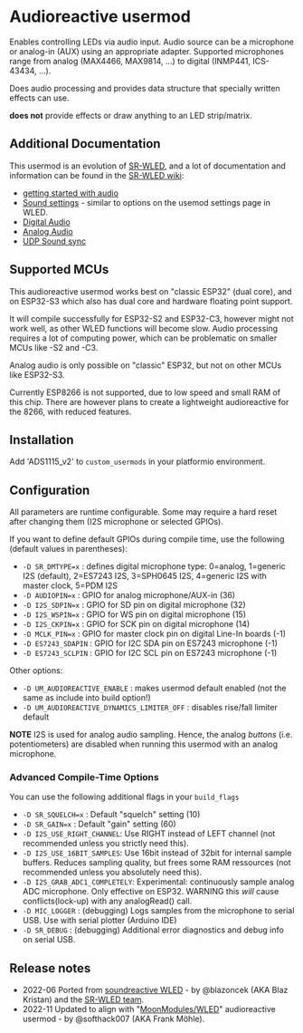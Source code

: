 # Audioreactive usermod

Enables controlling LEDs via audio input. Audio source can be a microphone or analog-in (AUX) using an appropriate adapter.
Supported microphones range from analog (MAX4466, MAX9814, ...) to digital (INMP441, ICS-43434, ...).

Does audio processing and provides data structure that specially written effects can use.

**does not** provide effects or draw anything to an LED strip/matrix.

## Additional Documentation

This usermod is an evolution of [SR-WLED](https://github.com/atuline/WLED), and a lot of documentation and information can be found in the [SR-WLED wiki](https://github.com/atuline/WLED/wiki):

* [getting started with audio](https://github.com/atuline/WLED/wiki/First-Time-Setup#sound)
* [Sound settings](https://github.com/atuline/WLED/wiki/Sound-Settings) - similar to options on the usemod settings page in WLED.
* [Digital Audio](https://github.com/atuline/WLED/wiki/Digital-Microphone-Hookup)
* [Analog Audio](https://github.com/atuline/WLED/wiki/Analog-Audio-Input-Options)
* [UDP Sound sync](https://github.com/atuline/WLED/wiki/UDP-Sound-Sync)

## Supported MCUs

This audioreactive usermod works best on "classic ESP32" (dual core), and on ESP32-S3 which also has dual core and hardware floating point support.

It will compile successfully for ESP32-S2 and ESP32-C3, however might not work well, as other WLED functions will become slow. Audio processing requires a lot of computing power, which can be problematic on smaller MCUs like -S2 and -C3.

Analog audio is only possible on "classic" ESP32, but not on other MCUs like ESP32-S3.

Currently ESP8266 is not supported, due to low speed and small RAM of this chip.
There are however plans to create a lightweight audioreactive for the 8266, with reduced features.

## Installation

Add 'ADS1115_v2' to `custom_usermods` in your platformio environment.

## Configuration

All parameters are runtime configurable. Some may require a hard reset after changing them (I2S microphone or selected GPIOs).

If you want to define default GPIOs during compile time, use the following (default values in parentheses):

* `-D SR_DMTYPE=x` : defines digital microphone type: 0=analog, 1=generic I2S (default), 2=ES7243 I2S, 3=SPH0645 I2S, 4=generic I2S with master clock, 5=PDM I2S
* `-D AUDIOPIN=x`  : GPIO for analog microphone/AUX-in (36)
* `-D I2S_SDPIN=x` : GPIO for SD pin on digital microphone (32)
* `-D I2S_WSPIN=x` : GPIO for WS pin on digital microphone (15)
* `-D I2S_CKPIN=x` : GPIO for SCK pin on digital microphone (14)
* `-D MCLK_PIN=x`  : GPIO for master clock pin on digital Line-In boards (-1)
* `-D ES7243_SDAPIN` : GPIO for I2C SDA pin on ES7243 microphone (-1)
* `-D ES7243_SCLPIN` : GPIO for I2C SCL pin on ES7243 microphone (-1)

Other options:

* `-D UM_AUDIOREACTIVE_ENABLE` : makes usermod default enabled (not the same as include into build option!)
* `-D UM_AUDIOREACTIVE_DYNAMICS_LIMITER_OFF` : disables rise/fall limiter default

**NOTE** I2S is used for analog audio sampling. Hence, the analog *buttons* (i.e. potentiometers) are disabled when running this usermod with an analog microphone.

### Advanced Compile-Time Options

You can use the following additional flags in your `build_flags`

* `-D SR_SQUELCH=x`  : Default "squelch" setting (10)
* `-D SR_GAIN=x`     : Default "gain" setting (60)
* `-D I2S_USE_RIGHT_CHANNEL`: Use RIGHT instead of LEFT channel (not recommended unless you strictly need this).
* `-D I2S_USE_16BIT_SAMPLES`: Use 16bit instead of 32bit for internal sample buffers. Reduces sampling quality, but frees some RAM ressources (not recommended unless you absolutely need this).
* `-D I2S_GRAB_ADC1_COMPLETELY`: Experimental: continuously sample analog ADC microphone. Only effective on ESP32. WARNING this *will* cause conflicts(lock-up) with any analogRead() call.
* `-D MIC_LOGGER`     : (debugging) Logs samples from the microphone to serial USB. Use with serial plotter (Arduino IDE)
* `-D SR_DEBUG`       : (debugging) Additional error diagnostics and debug info on serial USB.

## Release notes

* 2022-06 Ported from [soundreactive WLED](https://github.com/atuline/WLED) - by @blazoncek (AKA Blaz Kristan) and the [SR-WLED team](https://github.com/atuline/WLED/wiki#sound-reactive-wled-fork-team).
* 2022-11 Updated to align with "[MoonModules/WLED](https://amg.wled.me)" audioreactive usermod - by @softhack007 (AKA Frank M&ouml;hle).
